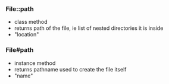 ### File::path
- class method
- returns path of the file, ie list of nested directories it is inside
- "location"


### File#path
- instance method
- returns pathname used to create the file itself
- "name"
